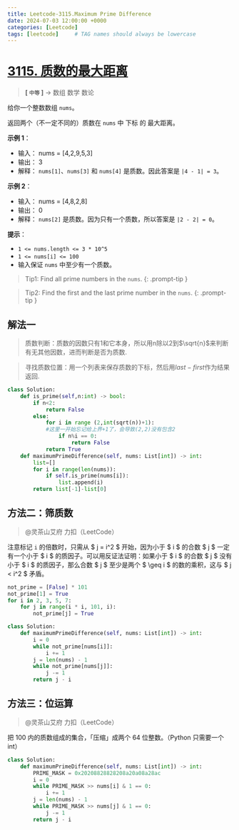 ```yaml
---
title: Leetcode-3115.Maximum Prime Difference
date: 2024-07-03 12:00:00 +0000
categories: [Leetcode]
tags: [leetcode]     # TAG names should always be lowercase
---
```


# [3115. 质数的最大距离](https://leetcode.cn/problems/maximum-prime-difference/description/?envType=daily-question&envId=2024-07-02)
> __[ `中等` ]__ -> 数组 数学 数论

给你一个整数数组 `nums`。

返回两个（不一定不同的）质数在 `nums` 中 下标 的 最大距离。

__示例 1__：
- 输入： nums = [4,2,9,5,3]
- 输出： 3
- 解释： `nums[1]`、`nums[3]` 和 `nums[4]` 是质数。因此答案是 `|4 - 1| = 3`。

__示例 2__：
- 输入： nums = [4,8,2,8]
- 输出： 0
- 解释： `nums[2]` 是质数。因为只有一个质数，所以答案是 `|2 - 2| = 0`。

 
__提示__：
- `1 <= nums.length <= 3 * 10^5`
- `1 <= nums[i] <= 100`
- 输入保证 `nums` 中至少有一个质数。

> Tip1: Find all prime numbers in the `nums`.
{: .prompt-tip }

> Tip2: Find the first and the last prime number in the `nums`.
{: .prompt-tip }

## 解法一
> 质数判断：质数的因数只有1和它本身，所以用n除以2到$\sqrt{n}$来判断有无其他因数，进而判断是否为质数.

>寻找质数位置：用一个列表来保存质数的下标，然后用$last-first$作为结果返回.

```python
class Solution:
    def is_prime(self,n:int) -> bool:
        if n<2:
            return False
        else:
            for i in range (2,int(sqrt(n))+1):
            #这里一开始忘记给上界+1了，会导致(2,2)没有包含2
                if n%i == 0:
                    return False
            return True
    def maximumPrimeDifference(self, nums: List[int]) -> int:
        list=[]
        for i in range(len(nums)):
            if self.is_prime(nums[i]):
                list.append(i)
        return list[-1]-list[0]
```

## 方法二：筛质数
> @灵茶山艾府 力扣（LeetCode）

注意标记 `i` 的倍数时，只需从 $ j = i^2 $ 开始，因为小于 $ i $ 的合数 $ j $ 一定有一个小于 $ i $ 的质因子。可以用反证法证明：如果小于 $ i $ 的合数 $ j $ 没有小于 $ i $ 的质因子，那么合数 $ j $ 至少是两个 $ \geq i $ 的数的乘积，这与 $ j < i^2 $ 矛盾。

```python
not_prime = [False] * 101
not_prime[1] = True
for i in 2, 3, 5, 7:
    for j in range(i * i, 101, i):
        not_prime[j] = True

class Solution:
    def maximumPrimeDifference(self, nums: List[int]) -> int:
        i = 0
        while not_prime[nums[i]]:
            i += 1
        j = len(nums) - 1
        while not_prime[nums[j]]:
            j -= 1
        return j - i

```



## 方法三：位运算
> @灵茶山艾府 力扣（LeetCode）

把 100 内的质数组成的集合，「压缩」成两个 64 位整数。（Python 只需要一个 int）

```python
class Solution:
    def maximumPrimeDifference(self, nums: List[int]) -> int:
        PRIME_MASK = 0x20208828828208a20a08a28ac
        i = 0
        while PRIME_MASK >> nums[i] & 1 == 0:
            i += 1
        j = len(nums) - 1
        while PRIME_MASK >> nums[j] & 1 == 0:
            j -= 1
        return j - i
```
